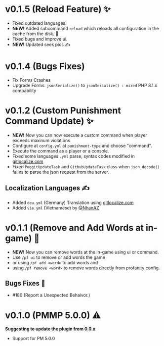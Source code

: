 # v0.1.5 (Reload Feature) ✨
- Fixed outdated languages.
- **NEW!** Added subcommand `reload` which reloads all configuration in the cache from the disk. 📌
- Fixed bugs and improve ui.
- **NEW!** Updated seek pics ✍️

# v0.1.4 (Bugs Fixes)
- Fix Forms Crashes
- Upgrade Forms: `jsonSerialize()` to `jsonSerialize() : mixed` PHP 8.1.x compability

# v0.1.2 (Custom Punishment Command Update) ✨
- **NEW!** Now you can now execute a custom command when player exceeds maxinum violations
- Configure at `config.yml` at `punishment-type` and choose "command".
- Execute the command as a player or a console.
- Fixed some languages `.yml` parse, syntax codes modified in [gitlocalize.com](https://gitlocalize.com/repo/8866/)
- Fixed `PoggitUpdateTask` and `GithubUpdateTask` class when `json_decode()` failes to parse the json request from the server.

## Localization Languages ✍️
- Added `deu.yml` (Germany) Translation using [gitlocalize.com](https://gitlocalize.com/repo/8866/)
- Added `vie.yml` (Vietnamese) by [@NhanAZ](https://github.com/NhanAZ)

# v0.1.1 (Remove and Add Words at in-game) 📌
- **NEW!** Now you can remove words at the in-game using ui or command.
- Use `/pf ui` to remove or add words the game 
- or using `/pf add <word>` to add words and
- using `/pf remove <word>` to remove words directly from profanity config.

## Bugs Fixes :bug:
- #180 (Report a Unexpected Behaivor.) 


# v0.1.0 (PMMP 5.0.0) ⚠️
**Suggesting to update the plugin from 0.0.x**
- Support for PM 5.0.0